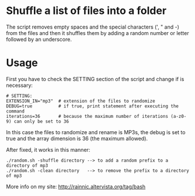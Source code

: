 Shuffle a list of files into a folder
=====================================

The script removes empty spaces and the special characters (', " and -) from the files and then it shuffles them by adding a random number or letter followed by an underscore.

# Usage
First you have to check the SETTING section of the script and change if is necessary:

```
# SETTING:
EXTENSION_IN="mp3" 	# extension of the files to randomize
DEBUG=true    		# if true, print statement after executing the command
iterations=36 		# because the maximum number of iterations (a-z0-9) can only be set to 36
```

In this case the files to randomize and rename is MP3s, the debug is set to true and the array dimension is 36 (the maximum allowed).

After fixed, it works in this manner:

```
./random.sh -shuffle directory --> to add a random prefix to a directory of mp3
./random.sh -clean directory   --> to remove the prefix to a directory of mp3
```

More info on my site:
http://rainnic.altervista.org/tag/bash
